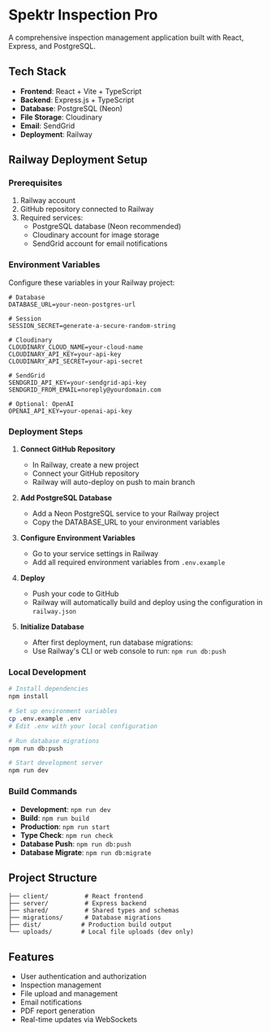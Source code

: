 # Spektr Inspection Pro

A comprehensive inspection management application built with React, Express, and PostgreSQL.

## Tech Stack

- **Frontend**: React + Vite + TypeScript
- **Backend**: Express.js + TypeScript
- **Database**: PostgreSQL (Neon)
- **File Storage**: Cloudinary
- **Email**: SendGrid
- **Deployment**: Railway

## Railway Deployment Setup

### Prerequisites

1. Railway account
2. GitHub repository connected to Railway
3. Required services:
   - PostgreSQL database (Neon recommended)
   - Cloudinary account for image storage
   - SendGrid account for email notifications

### Environment Variables

Configure these variables in your Railway project:

```env
# Database
DATABASE_URL=your-neon-postgres-url

# Session
SESSION_SECRET=generate-a-secure-random-string

# Cloudinary
CLOUDINARY_CLOUD_NAME=your-cloud-name
CLOUDINARY_API_KEY=your-api-key
CLOUDINARY_API_SECRET=your-api-secret

# SendGrid
SENDGRID_API_KEY=your-sendgrid-api-key
SENDGRID_FROM_EMAIL=noreply@yourdomain.com

# Optional: OpenAI
OPENAI_API_KEY=your-openai-api-key
```

### Deployment Steps

1. **Connect GitHub Repository**
   - In Railway, create a new project
   - Connect your GitHub repository
   - Railway will auto-deploy on push to main branch

2. **Add PostgreSQL Database**
   - Add a Neon PostgreSQL service to your Railway project
   - Copy the DATABASE_URL to your environment variables

3. **Configure Environment Variables**
   - Go to your service settings in Railway
   - Add all required environment variables from `.env.example`

4. **Deploy**
   - Push your code to GitHub
   - Railway will automatically build and deploy using the configuration in `railway.json`

5. **Initialize Database**
   - After first deployment, run database migrations:
   - Use Railway's CLI or web console to run: `npm run db:push`

### Local Development

```bash
# Install dependencies
npm install

# Set up environment variables
cp .env.example .env
# Edit .env with your local configuration

# Run database migrations
npm run db:push

# Start development server
npm run dev
```

### Build Commands

- **Development**: `npm run dev`
- **Build**: `npm run build`
- **Production**: `npm run start`
- **Type Check**: `npm run check`
- **Database Push**: `npm run db:push`
- **Database Migrate**: `npm run db:migrate`

## Project Structure

```
├── client/          # React frontend
├── server/          # Express backend
├── shared/          # Shared types and schemas
├── migrations/      # Database migrations
├── dist/           # Production build output
└── uploads/        # Local file uploads (dev only)
```

## Features

- User authentication and authorization
- Inspection management
- File upload and management
- Email notifications
- PDF report generation
- Real-time updates via WebSockets